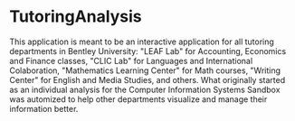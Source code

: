 # TutoringAnalysis
This application is meant to be an interactive application for all tutoring departments in Bentley University: "LEAF Lab" for Accounting, Economics and Finance classes, "CLIC Lab" for Languages and International Colaboration, "Mathematics Learning Center" for Math courses, "Writing Center" for English and Media Studies, and others. What originally started as an individual analysis for the Computer Information Systems Sandbox was automized to help other departments visualize and manage their information better.
